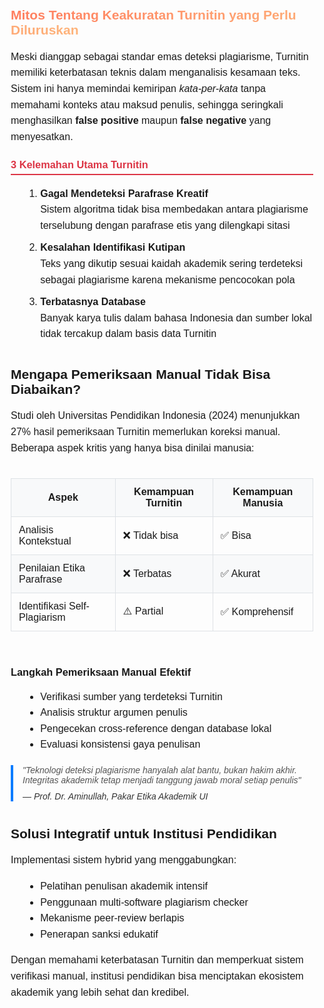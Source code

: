 <div style="max-width: 800px; margin: auto; padding: 10px; font-family: Arial, sans-serif;">

  ## <span style="background: linear-gradient(90deg, #ff7e5f, #feb47b); -webkit-background-clip: text; color: transparent;">Mitos Tentang Keakuratan Turnitin yang Perlu Diluruskan</span>

  <p style="line-height: 1.6; font-size: 16px;">
    Meski dianggap sebagai standar emas deteksi plagiarisme, Turnitin memiliki keterbatasan teknis dalam menganalisis kesamaan teks. Sistem ini hanya memindai kemiripan <em>kata-per-kata</em> tanpa memahami konteks atau maksud penulis, sehingga seringkali menghasilkan <strong>false positive</strong> maupun <strong>false negative</strong> yang menyesatkan.
  </p>

  <h3 style="color: #dc3545; border-bottom: 2px solid #dc3545; padding-bottom: 5px;">3 Kelemahan Utama Turnitin</h3>
  <ol style="line-height: 1.6; font-size: 16px; margin-left: 20px;">
    <li>
      <strong>Gagal Mendeteksi Parafrase Kreatif</strong><br>
      Sistem algoritma tidak bisa membedakan antara plagiarisme terselubung dengan parafrase etis yang dilengkapi sitasi
    </li>
    <li style="margin-top: 10px;">
      <strong>Kesalahan Identifikasi Kutipan</strong><br>
      Teks yang dikutip sesuai kaidah akademik sering terdeteksi sebagai plagiarisme karena mekanisme pencocokan pola
    </li>
    <li style="margin-top: 10px;">
      <strong>Terbatasnya Database</strong><br>
      Banyak karya tulis dalam bahasa Indonesia dan sumber lokal tidak tercakup dalam basis data Turnitin
    </li>
  </ol>

  <h2 style="margin-top: 40px;">Mengapa Pemeriksaan Manual Tidak Bisa Diabaikan?</h2>
  <p style="line-height: 1.6; font-size: 16px;">
    Studi oleh Universitas Pendidikan Indonesia (2024) menunjukkan 27% hasil pemeriksaan Turnitin memerlukan koreksi manual. Beberapa aspek kritis yang hanya bisa dinilai manusia:
  </p>

  <div style="overflow-x: auto; margin: 20px 0;">
    <table style="width:100%; border-collapse: collapse; font-size: 16px;">
      <tr style="background-color: #f8f9fa;">
        <th style="padding: 12px; border: 1px solid #dee2e6;">Aspek</th>
        <th style="padding: 12px; border: 1px solid #dee2e6;">Kemampuan Turnitin</th>
        <th style="padding: 12px; border: 1px solid #dee2e6;">Kemampuan Manusia</th>
      </tr>
      <tr>
        <td style="padding: 12px; border: 1px solid #dee2e6;">Analisis Kontekstual</td>
        <td style="padding: 12px; border: 1px solid #dee2e6;">❌ Tidak bisa</td>
        <td style="padding: 12px; border: 1px solid #dee2e6;">✅ Bisa</td>
      </tr>
      <tr style="background-color: #f8f9fa;">
        <td style="padding: 12px; border: 1px solid #dee2e6;">Penilaian Etika Parafrase</td>
        <td style="padding: 12px; border: 1px solid #dee2e6;">❌ Terbatas</td>
        <td style="padding: 12px; border: 1px solid #dee2e6;">✅ Akurat</td>
      </tr>
      <tr>
        <td style="padding: 12px; border: 1px solid #dee2e6;">Identifikasi Self-Plagiarism</td>
        <td style="padding: 12px; border: 1px solid #dee2e6;">⚠️ Partial</td>
        <td style="padding: 12px; border: 1px solid #dee2e6;">✅ Komprehensif</td>
      </tr>
    </table>
  </div>

  <h3 style="margin-top: 40px;">Langkah Pemeriksaan Manual Efektif</h3>
  <ul style="line-height: 1.6; font-size: 16px; margin-left: 20px;">
    <li>Verifikasi sumber yang terdeteksi Turnitin</li>
    <li>Analisis struktur argumen penulis</li>
    <li>Pengecekan cross-reference dengan database lokal</li>
    <li>Evaluasi konsistensi gaya penulisan</li>
  </ul>

  <blockquote style="border-left: 4px solid #007bff; margin: 20px 0; padding-left: 15px; font-style: italic; color: #555;">
    "Teknologi deteksi plagiarisme hanyalah alat bantu, bukan hakim akhir. Integritas akademik tetap menjadi tanggung jawab moral setiap penulis"  
    <footer style="margin-top: 10px; font-size: 14px; color: #333;">— Prof. Dr. Aminullah, Pakar Etika Akademik UI</footer>
  </blockquote>

  <h2 style="margin-top: 40px;">Solusi Integratif untuk Institusi Pendidikan</h2>
  <p style="line-height: 1.6; font-size: 16px;">
    Implementasi sistem hybrid yang menggabungkan:
  </p>
  <ul style="line-height: 1.6; font-size: 16px; margin-left: 20px;">
    <li>Pelatihan penulisan akademik intensif</li>
    <li>Penggunaan multi-software plagiarism checker</li>
    <li>Mekanisme peer-review berlapis</li>
    <li>Penerapan sanksi edukatif</li>
  </ul>

  <p style="line-height: 1.6; font-size: 16px;">
    Dengan memahami keterbatasan Turnitin dan memperkuat sistem verifikasi manual, institusi pendidikan bisa menciptakan ekosistem akademik yang lebih sehat dan kredibel.
  </p>

</div>
